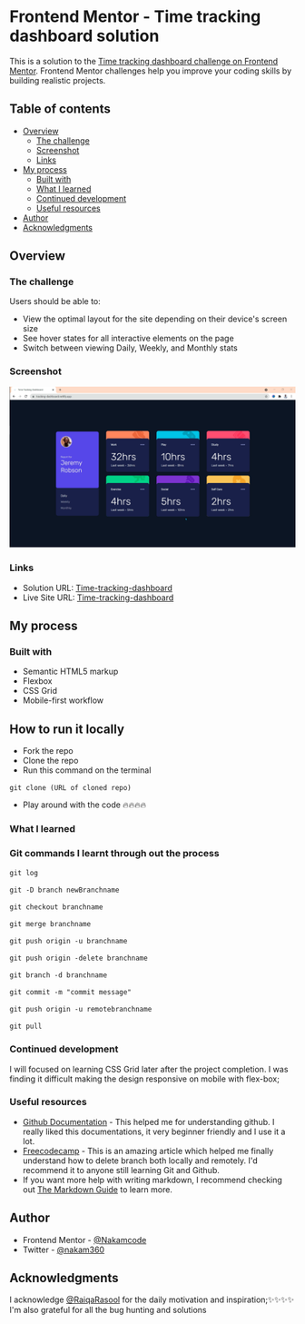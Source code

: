 # Frontend Mentor - Time tracking dashboard solution

This is a solution to the [Time tracking dashboard challenge on Frontend Mentor](https://www.frontendmentor.io/challenges/time-tracking-dashboard-UIQ7167Jw). Frontend Mentor challenges help you improve your coding skills by building realistic projects. 

## Table of contents

- [Overview](#overview)
  - [The challenge](#the-challenge)
  - [Screenshot](#screenshot)
  - [Links](#links)
- [My process](#my-process)
  - [Built with](#built-with)
  - [What I learned](#what-i-learned)
  - [Continued development](#continued-development)
  - [Useful resources](#useful-resources)
- [Author](#author)
- [Acknowledgments](#acknowledgments)


## Overview

### The challenge

Users should be able to:

- View the optimal layout for the site depending on their device's screen size
- See hover states for all interactive elements on the page
- Switch between viewing Daily, Weekly, and Monthly stats

### Screenshot

![Screenshot of the Desktop Version Completed](./images/screenshot.png)

### Links

- Solution URL: [Time-tracking-dashboard](https://tracking-dashboard.netlify.app/)
- Live Site URL: [Time-tracking-dashboard](https://tracking-dashboard.netlify.app/)

## My process

### Built with

- Semantic HTML5 markup
- Flexbox
- CSS Grid
- Mobile-first workflow

## How to  run it locally
- Fork the repo
- Clone the repo
- Run this command on the terminal
```git
git clone (URL of cloned repo)
```
- Play around with the code 🔥🔥🔥🔥


### What I learned

### Git commands I learnt through out the process

```git
git log
```
```git
git -D branch newBranchname
```
```git
git checkout branchname
```
```git
git merge branchname
```
```git
git push origin -u branchname
```
```git
git push origin -delete branchname
```
```git
git branch -d branchname
```
```git
git commit -m "commit message"
```
```git
git push origin -u remotebranchname
```
```git
git pull
```

### Continued development

I will focused on learning CSS Grid later after the project completion. I was finding it difficult making the design responsive on mobile with flex-box;


### Useful resources

- [Github Documentation](https://docs.github.com/en) - This helped me for understanding github. I really liked this documentations, it very beginner friendly and I use it a lot.
- [Freecodecamp](https://www.freecodecamp.org/news/how-to-delete-a-git-branch-both-locally-and-remotely/) - This is an amazing article which helped me finally understand how to delete branch both locally and remotely. I'd recommend it to anyone still learning Git and Github.
- If you want more help with writing markdown, I recommend checking out [The Markdown Guide](https://www.markdownguide.org/) to learn more.



## Author

- Frontend Mentor - [@Nakamcode](https://www.frontendmentor.io/profile/Nakamcode)
- Twitter - [@nakam360](https://www.twitter.com/nakam360)


## Acknowledgments

I acknowledge [@RaiqaRasool](https://github.com/RaiqaRasool) for the daily motivation and inspiration;✨✨✨✨ I'm also grateful for all the bug hunting and solutions

